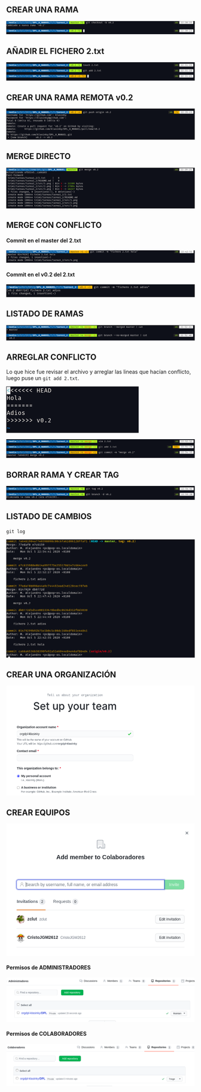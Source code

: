## CREAR UNA RAMA

![tag](src/1.png)

## AÑADIR  EL FICHERO 2.txt

![tag](src/2.png)

## CREAR UNA RAMA REMOTA v0.2 

![tag](src/3.png)

## MERGE DIRECTO

![tag](src/4.png)

## MERGE CON CONFLICTO

#### Commit en el master del 2.txt

![tag](src/5.png)

#### Commit en el v0.2 del 2.txt

![tag](src/6.png)

## LISTADO DE RAMAS

![tag](src/8.png)

## ARREGLAR  CONFLICTO

Lo que hice fue revisar el archivo y arreglar las lineas que hacían conflicto, luego puse un `git add 2.txt`.

![tag](src/7.png)

![tag](src/9.png)

## BORRAR RAMA Y CREAR TAG

![tag](src/10.png)

## LISTADO DE CAMBIOS

`git log`

![tag](src/11.png)

## CREAR UNA ORGANIZACIÓN

![tag](src/12.png)

## CREAR EQUIPOS

![tag](src/14.png)

#### Permisos de ADMINISTRADORES

![tag](src/13.png)


#### Permisos de COLABORADORES

![tag](src/15.png)

